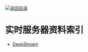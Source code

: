 [![返回目录](https://parg.co/UGo)](https://parg.co/b4z) 
 


 


 


 



# 实时服务器资料索引



- [DeepStream]()